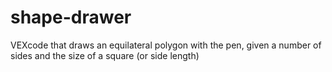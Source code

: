 # shape-drawer
VEXcode that draws an equilateral polygon with the pen, given a number of sides and the size of a square (or side length)
